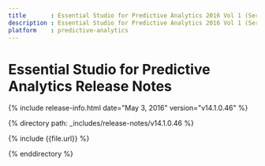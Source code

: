 ```yaml
---
title       : Essential Studio for Predictive Analytics 2016 Vol 1 (Service Pack 1)Release Notes
description : Essential Studio for Predictive Analytics 2016 Vol 1 (Service Pack 1)Release Notes
platform    : predictive-analytics
---
```


# Essential Studio for Predictive Analytics Release Notes

{% include release-info.html date="May 3, 2016" version="v14.1.0.46" %} 

{% directory path: _includes/release-notes/v14.1.0.46 %}

{% include {{file.url}} %}

{% enddirectory %}